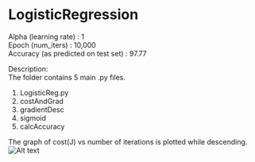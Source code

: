 # LogisticRegression
Alpha (learning rate)               : 1<br/>
Epoch (num_iters)                   : 10,000<br/>
Accuracy (as predicted on test set) : 97.77<br/>

Description:<br/>
The folder contains 5 main .py files.<br/>

1. LogisticReg.py<br/>
2. costAndGrad<br/>
3. gradientDesc<br/>
4. sigmoid<br/>
5. calcAccuracy<br/>

The graph of cost(J) vs number of iterations is plotted while descending.
![Alt text](gradientDesc.png "Gradient Descent")
